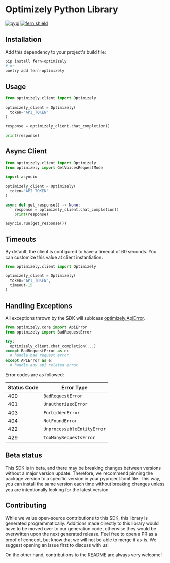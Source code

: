 
# Optimizely Python Library

[![pypi](https://img.shields.io/pypi/v/fern-optimizely.svg)](https://pypi.python.org/pypi/fern-optimizely)
[![fern shield](https://img.shields.io/badge/%F0%9F%8C%BF-SDK%20generated%20by%20Fern-brightgreen)](https://github.com/fern-api/fern)

## Installation

Add this dependency to your project's build file:

```bash
pip install fern-optimizely
# or
poetry add fern-optimizely
```

## Usage

```python
from optimizely.client import Optimizely

optimizely_client = Optimizely(
  token="API_TOKEN"
)

response = optimizely_client.chat_completion()

print(response)
```

## Async Client

```python
from optimizely.client import Optimizely
from optimizely import GetVoicesRequestMode

import asyncio

optimizely_client = Optimizely(
  token="API_TOKEN"
)

async def get_response() -> None:
    response = optimizely_client.chat_completion()
    print(response)

asyncio.run(get_response())
```

## Timeouts
By default, the client is configured to have a timeout of 60 seconds. You can customize this value at client instantiation. 

```python
from optimizely.client import Optimizely

optimizely_client = Optimizely(
  token="API_TOKEN",
  timeout-15
)
```

## Handling Exceptions
All exceptions thrown by the SDK will sublcass [optimizely.ApiError](./src/optimizely/core/api_error.py). 

```python
from optimizely.core import ApiError
from optimizely import BadRequestError

try:
  optimizely_client.chat_completion(...)
except BadRequestError as e: 
  # handle bad request error
except APIError as e:  
  # handle any api related error
```

Error codes are as followed:

| Status Code | Error Type                 |
| ----------- | -------------------------- |
| 400         | `BadRequestError`          |
| 401         | `UnauthorizedError`        |
| 403         | `ForbiddenError`           |
| 404         | `NotFoundError`            |
| 422         | `UnprocessableEntityError` |
| 429         | `TooManyRequestsError`     |

## Beta status

This SDK is in beta, and there may be breaking changes between versions without a major version update. Therefore, we recommend pinning the package version to a specific version in your pyproject.toml file. This way, you can install the same version each time without breaking changes unless you are intentionally looking for the latest version.

## Contributing

While we value open-source contributions to this SDK, this library is generated programmatically. Additions made directly to this library would have to be moved over to our generation code, otherwise they would be overwritten upon the next generated release. Feel free to open a PR as a proof of concept, but know that we will not be able to merge it as-is. We suggest opening an issue first to discuss with us!

On the other hand, contributions to the README are always very welcome!
